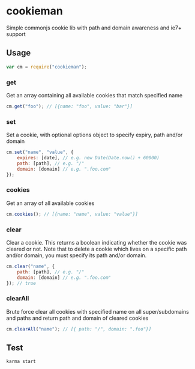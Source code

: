 cookieman
=========

Simple commonjs cookie lib with path and domain awareness and ie7+ support


## Usage    
```javascript
var cm = require("cookieman");
```

### get
Get an array containing all available cookies that match specified name
```javascript
cm.get("foo"); // [{name: "foo", value: "bar"}]
```

### set
Set a cookie, with optional options object to specify expiry, path and/or domain
```javascript
cm.set("name", "value", {
	expires: [date], // e.g. new Date(Date.now() + 60000)
	path: [path], // e.g. "/"
	domain: [domain] // e.g. ".foo.com"
});
```

### cookies
Get an array of all available cookies
```javascript
cm.cookies(); // [{name: "name", value: "value"}]
```

### clear
Clear a cookie. This returns a boolean indicating whether the cookie was cleared or not.
Note that to delete a cookie which lives on a specific path and/or domain, you must specify its path and/or domain.
```javascript
cm.clear("name", {
	path: [path], // e.g. "/"
	domain: [domain] // e.g. ".foo.com"
}); // true
```

### clearAll
Brute force clear all cookies with specified name on all super/subdomains and paths and return path and domain of cleared cookies
```javascript
cm.clearAll("name"); // [{ path: "/", domain: ".foo"}]
```
## Test

```
karma start
```
